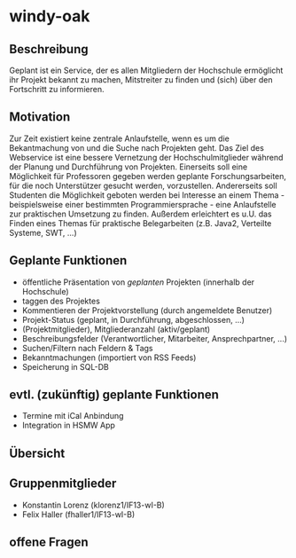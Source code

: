 # windy-oak

## Beschreibung

Geplant ist ein Service, der es allen Mitgliedern der Hochschule ermöglicht ihr Projekt bekannt zu machen, Mitstreiter zu finden und (sich) über den Fortschritt zu informieren.

## Motivation

Zur Zeit existiert keine zentrale Anlaufstelle, wenn es um die Bekantmachung von und die Suche nach Projekten geht. Das Ziel des Webservice ist eine bessere Vernetzung der Hochschulmitglieder während der Planung und Durchführung von Projekten. Einerseits soll eine Möglichkeit für Professoren gegeben werden geplante Forschungsarbeiten, für die noch Unterstützer gesucht werden, vorzustellen. Andererseits soll Studenten die Möglichkeit geboten werden bei Interesse an einem Thema - beispielsweise einer bestimmten Programmiersprache - eine Anlaufstelle zur praktischen Umsetzung zu finden. Außerdem erleichtert es u.U. das Finden eines Themas für praktische  Belegarbeiten (z.B. Java2, Verteilte Systeme, SWT, ...)

## Geplante Funktionen

* öffentliche Präsentation von *geplanten* Projekten (innerhalb der Hochschule)
* taggen des Projektes
* Kommentieren der Projektvorstellung (durch angemeldete Benutzer)
* Projekt-Status (geplant, in Durchführung, abgeschlossen, ...)
* (Projektmitglieder), Mitgliederanzahl (aktiv/geplant)
* Beschreibungsfelder (Verantwortlicher, Mitarbeiter, Ansprechpartner, ...)
* Suchen/Filtern nach Feldern & Tags
* Bekanntmachungen (importiert von RSS Feeds)
* Speicherung in SQL-DB

## evtl. (zukünftig) geplante Funktionen

* Termine mit iCal Anbindung
* Integration in HSMW App


## Übersicht

## Gruppenmitglieder

* Konstantin Lorenz (klorenz1/IF13-wI-B)
* Felix Haller (fhaller1/IF13-wI-B)


## offene Fragen

